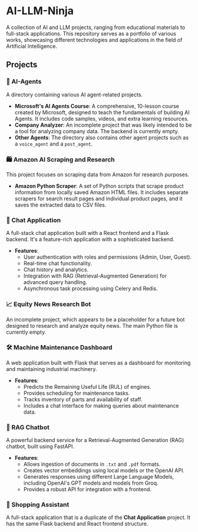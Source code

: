 # AI-LLM-Ninja

A collection of AI and LLM projects, ranging from educational materials to full-stack applications. This repository serves as a portfolio of various works, showcasing different technologies and applications in the field of Artificial Intelligence.

## Projects

### 🤖 AI-Agents

A directory containing various AI agent-related projects.

- **Microsoft's AI Agents Course**: A comprehensive, 10-lesson course created by Microsoft, designed to teach the fundamentals of building AI Agents. It includes code samples, videos, and extra learning resources.
- **Company Analyzer**: An incomplete project that was likely intended to be a tool for analyzing company data. The backend is currently empty.
- **Other Agents**: The directory also contains other agent projects such as a `voice_agent` and a `post_agent`.

### 🛍️ Amazon AI Scraping and Research

This project focuses on scraping data from Amazon for research purposes.

- **Amazon Python Scraper**: A set of Python scripts that scrape product information from locally saved Amazon HTML files. It includes separate scrapers for search result pages and individual product pages, and it saves the extracted data to CSV files.

### 💬 Chat Application

A full-stack chat application built with a React frontend and a Flask backend. It's a feature-rich application with a sophisticated backend.

- **Features**:
  - User authentication with roles and permissions (Admin, User, Guest).
  - Real-time chat functionality.
  - Chat history and analytics.
  - Integration with RAG (Retrieval-Augmented Generation) for advanced query handling.
  - Asynchronous task processing using Celery and Redis.

### 📈 Equity News Research Bot

An incomplete project, which appears to be a placeholder for a future bot designed to research and analyze equity news. The main Python file is currently empty.

### 🛠️ Machine Maintenance Dashboard

A web application built with Flask that serves as a dashboard for monitoring and maintaining industrial machinery.

- **Features**:
  - Predicts the Remaining Useful Life (RUL) of engines.
  - Provides scheduling for maintenance tasks.
  - Tracks inventory of parts and availability of staff.
  - Includes a chat interface for making queries about maintenance data.

### 🧠 RAG Chatbot

A powerful backend service for a Retrieval-Augmented Generation (RAG) chatbot, built using FastAPI.

- **Features**:
  - Allows ingestion of documents in `.txt` and `.pdf` formats.
  - Creates vector embeddings using local models or the OpenAI API.
  - Generates responses using different Large Language Models, including OpenAI's GPT models and models from Groq.
  - Provides a robust API for integration with a frontend.

### 🛒 Shopping Assistant

A full-stack application that is a duplicate of the **Chat Application** project. It has the same Flask backend and React frontend structure.
